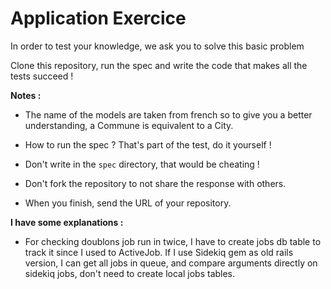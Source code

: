 # Application Exercice

In order to test your knowledge, we ask you to solve this basic problem

Clone this repository, run the spec and write the code that makes all the tests succeed !


**Notes :**

* The name of the models are taken from french so to give you a better understanding, a Commune is equivalent to a City.

* How to run the spec ? That's part of the test, do it yourself !

* Don't write in the `spec` directory, that would be cheating !

* Don't fork the repository to not share the response with others.

* When you finish, send the URL of your repository.

**I have some explanations :**
* For checking doublons job run in twice, I have to create jobs db table to track it since I used to ActiveJob. If I use Sidekiq gem as old rails version, I can get all jobs in queue, and compare arguments directly on sidekiq jobs, don't need to create local jobs tables.
